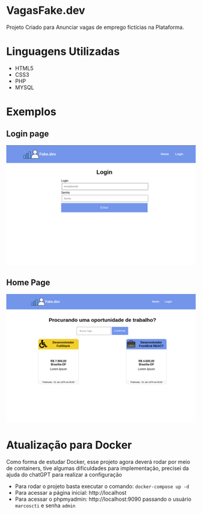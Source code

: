 # VagasFake.dev
Projeto Criado para Anunciar vagas de emprego fictícias na Plataforma.
# Linguagens Utilizadas
* HTML5
* CSS3
* PHP
* MYSQL
# Exemplos 
## Login page
![Login Page](https://github.com/marcoscti/vagas/blob/main/img/thumbs/login.png)
## Home Page
!['Vagas Page'](https://github.com/marcoscti/vagas/blob/main/img/thumbs/vagas.png)
# Atualização para Docker
Como forma de estudar Docker, esse projeto agora deverá rodar por meio de containers, tive algumas dificuldades para implementação, precisei da ajuda do chatGPT para realizar a configuração

* Para rodar o projeto basta executar o comando: `docker-compose up -d`
* Para acessar a página inicial: http://localhost
* Para acessar o phpmyadmin: http://localhost:9090 passando o usuário `marcoscti` e senha `admin`
